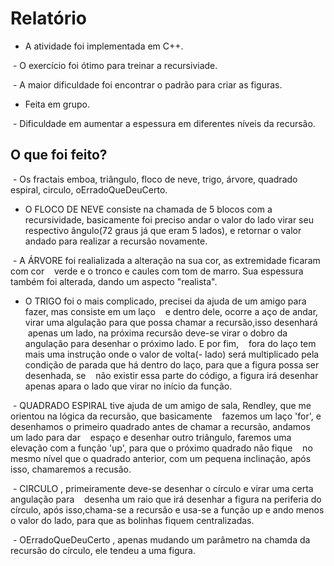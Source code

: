 # Relatório
  
  - A atividade foi implementada em C++.
  
  - O exercício foi ótimo para treinar a recursiviade.
  
  - A maior dificuldade foi encontrar o padrão para criar as figuras.
  
  - Feita em grupo.
  
  
  - Dificuldade em aumentar a espessura em diferentes níveis da recursão.
  
  
## O que foi feito?

  - Os fractais emboa, triângulo, floco de neve, trigo, árvore, quadrado espiral, circulo, oErradoQueDeuCerto.
  
  - O FLOCO DE NEVE consiste na chamada de 5 blocos com a recursividade, basicamente 
    foi preciso andar o valor do lado virar seu respectivo ângulo(72 graus já que eram 5 lados), 
    e retornar o valor andado para realizar a recursão novamente.
    
  - A ÁRVORE foi realializada a alteração na sua cor, as extremidade ficaram com cor 
    verde e o tronco e caules com tom de marro. Sua espessura também foi alterada, dando um aspecto "realista".
    
  - O TRIGO foi o mais complicado, precisei da ajuda de um amigo para fazer, mas consiste em um laço
    e dentro dele, ocorre a aço de andar, virar uma algulação para que possa chamar a recursão,isso desenhará 
    apenas um lado, na próxima recursão deve-se virar o dobro da angulação para desenhar o próximo lado. E por fim,
    fora do laço tem mais uma instrução onde o valor de volta(- lado) será multiplicado 
    pela condição de parada que há dentro do laço, para que a figura possa ser desenhada, se
    não existir essa parte do código, a figura irá desenhar apenas apara o lado que virar no início da função. 

  - QUADRADO ESPIRAL tive ajuda de um amigo de sala, Rendley, que me orientou na lógica da recursão, que basicamente
    fazemos um laço 'for', e desenhamos o primeiro quadrado antes de chamar a recursão, andamos um lado para dar
    espaço e desenhar outro triângulo, faremos uma elevação com a função 'up', para que o próximo quadrado não fique 
    no mesmo nível que o quadrado anterior, com um pequena inclinação, após isso, chamaremos a recusão.
    
  - CIRCULO , primeiramente deve-se desenhar o círculo e virar uma certa angulação para
    desenha um raio que irá desenhar a figura na periferia do círculo, após isso,chama-se a recursão e usa-se a função up
    e ando menos o valor do lado, para que as bolinhas fiquem centralizadas.
    
  - OErradoQueDeuCerto , apenas mudando um parâmetro na chamda da recursão do círculo, ele tendeu a uma figura.
